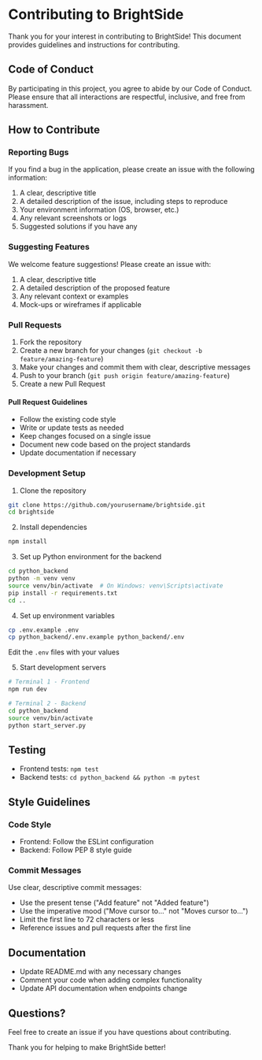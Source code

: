 # Contributing to BrightSide

Thank you for your interest in contributing to BrightSide! This document provides guidelines and instructions for contributing.

## Code of Conduct

By participating in this project, you agree to abide by our Code of Conduct. Please ensure that all interactions are respectful, inclusive, and free from harassment.

## How to Contribute

### Reporting Bugs

If you find a bug in the application, please create an issue with the following information:

1. A clear, descriptive title
2. A detailed description of the issue, including steps to reproduce
3. Your environment information (OS, browser, etc.)
4. Any relevant screenshots or logs
5. Suggested solutions if you have any

### Suggesting Features

We welcome feature suggestions! Please create an issue with:

1. A clear, descriptive title
2. A detailed description of the proposed feature
3. Any relevant context or examples
4. Mock-ups or wireframes if applicable

### Pull Requests

1. Fork the repository
2. Create a new branch for your changes (`git checkout -b feature/amazing-feature`)
3. Make your changes and commit them with clear, descriptive messages
4. Push to your branch (`git push origin feature/amazing-feature`)
5. Create a new Pull Request

#### Pull Request Guidelines

- Follow the existing code style
- Write or update tests as needed
- Keep changes focused on a single issue
- Document new code based on the project standards
- Update documentation if necessary

### Development Setup

1. Clone the repository
```bash
git clone https://github.com/yourusername/brightside.git
cd brightside
```

2. Install dependencies
```bash
npm install
```

3. Set up Python environment for the backend
```bash
cd python_backend
python -m venv venv
source venv/bin/activate  # On Windows: venv\Scripts\activate
pip install -r requirements.txt
cd ..
```

4. Set up environment variables
```bash
cp .env.example .env
cp python_backend/.env.example python_backend/.env
```
Edit the `.env` files with your values

5. Start development servers
```bash
# Terminal 1 - Frontend
npm run dev

# Terminal 2 - Backend
cd python_backend
source venv/bin/activate
python start_server.py
```

## Testing

- Frontend tests: `npm test`
- Backend tests: `cd python_backend && python -m pytest`

## Style Guidelines

### Code Style

- Frontend: Follow the ESLint configuration
- Backend: Follow PEP 8 style guide

### Commit Messages

Use clear, descriptive commit messages:

- Use the present tense ("Add feature" not "Added feature")
- Use the imperative mood ("Move cursor to..." not "Moves cursor to...")
- Limit the first line to 72 characters or less
- Reference issues and pull requests after the first line

## Documentation

- Update README.md with any necessary changes
- Comment your code when adding complex functionality
- Update API documentation when endpoints change

## Questions?

Feel free to create an issue if you have questions about contributing.

Thank you for helping to make BrightSide better!
